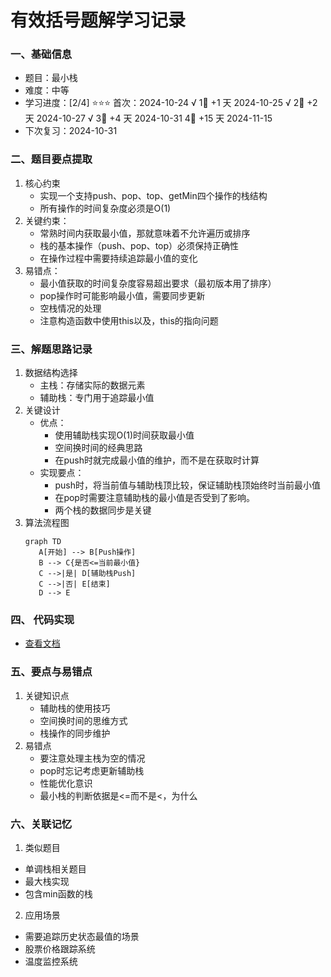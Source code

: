 # 有效括号题解学习记录

### 一、基础信息

- 题目：最小栈
- 难度：中等
- 学习进度：[2/4] ⭐⭐⭐
  首次：2024-10-24  √
  1⃣ +1 天 2024-10-25 √
  2⃣ +2 天 2024-10-27 √
  3⃣ +4 天 2024-10-31
  4⃣ +15 天 2024-11-15
- 下次复习：2024-10-31

### 二、题目要点提取

1. 核心约束
   - 实现一个支持push、pop、top、getMin四个操作的栈结构
   - 所有操作的时间复杂度必须是O(1)
2. 关键约束：
   - 常熟时间内获取最小值，那就意味着不允许遍历或排序
   - 栈的基本操作（push、pop、top）必须保持正确性
   - 在操作过程中需要持续追踪最小值的变化
3. 易错点：
   - 最小值获取的时间复杂度容易超出要求（最初版本用了排序）
   - pop操作时可能影响最小值，需要同步更新
   - 空栈情况的处理
   - 注意构造函数中使用this以及，this的指向问题

### 三、解题思路记录

1. 数据结构选择
   - 主栈：存储实际的数据元素
   - 辅助栈：专门用于追踪最小值
2. 关键设计
   - 优点：
     - 使用辅助栈实现O(1)时间获取最小值
     - 空间换时间的经典思路
     - 在push时就完成最小值的维护，而不是在获取时计算
   - 实现要点：
     - push时，将当前值与辅助栈顶比较，保证辅助栈顶始终时当前最小值
     - 在pop时需要注意辅助栈的最小值是否受到了影响。
     - 两个栈的数据同步是关键
3. 算法流程图
   ```mermaid
   graph TD
      A[开始] --> B[Push操作]
      B --> C{是否<=当前最小值}
      C -->|是| D[辅助栈Push]
      C -->|否| E[结束]
      D --> E
   ```

### 四、 代码实现

- [查看文档](minStack.js)

### 五、要点与易错点

1.  关键知识点
    - 辅助栈的使用技巧
    - 空间换时间的思维方式
    - 栈操作的同步维护
2.  易错点
    - 要注意处理主栈为空的情况
    - pop时忘记考虑更新辅助栈
    - 性能优化意识
    - 最小栈的判断依据是<=而不是<，为什么
### 六、关联记忆

1.  类似题目
   - 单调栈相关题目
   - 最大栈实现
   - 包含min函数的栈

2.  应用场景
   - 需要追踪历史状态最值的场景
   - 股票价格跟踪系统
   - 温度监控系统